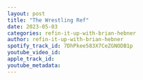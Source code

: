 ```yaml
---
layout: post
title: "The Wrestling Ref"
date: 2023-05-03
categories: refin-it-up-with-brian-hebner
author: refin-it-up-with-brian-hebner
spotify_track_id: 7DhPkee583X7CeZGNODB1p
youtube_video_id: 
apple_track_id: 
youtube_metadata: 
---
```

